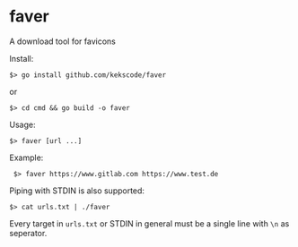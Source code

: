 # faver

A download tool for favicons

Install:

    $> go install github.com/kekscode/faver

or

    $> cd cmd && go build -o faver

Usage:

    $> faver [url ...]

Example:

     $> faver https://www.gitlab.com https://www.test.de

Piping with STDIN is also supported:

    $> cat urls.txt | ./faver

Every target in `urls.txt` or STDIN in general must be a single line with `\n`
as seperator.
